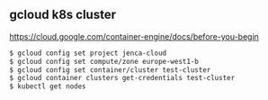 ## gcloud k8s cluster

https://cloud.google.com/container-engine/docs/before-you-begin

```bash
$ gcloud config set project jenca-cloud
$ gcloud config set compute/zone europe-west1-b
$ gcloud config set container/cluster test-cluster
$ gcloud container clusters get-credentials test-cluster
$ kubectl get nodes
```